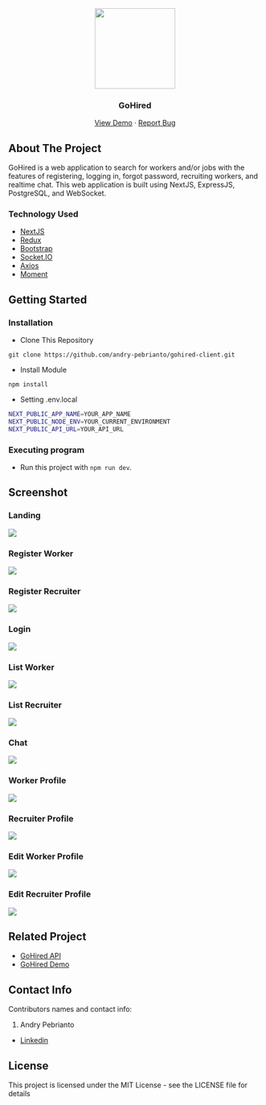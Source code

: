 <div align="center">
  <img src="./readme/logo.jpeg" width="160px" height="160px" />
</div>
<h3 align="center">GoHired</h3>
<p align="center">
  <a href="https://gohired.vercel.app/">View Demo</a>
  ·
  <a href="https://github.com/andry-pebrianto/gohired-client/issues">Report Bug</a>
</p>

<!-- ABOUT THE PROJECT -->
## About The Project

GoHired is a web application to search for workers and/or jobs with the features of registering, logging in, forgot password, recruiting workers, and realtime chat. This web application is built using NextJS, ExpressJS, PostgreSQL, and WebSocket.

### Technology Used
- [NextJS](https://nextjs.org/)
- [Redux](https://redux.js.org/)
- [Bootstrap](https://getbootstrap.com/)
- [Socket.IO](https://socket.io/)
- [Axios](https://github.com/axios/axios)
- [Moment](https://momentjs.com/)

<!-- GETTING STARTED -->
## Getting Started

### Installation
- Clone This Repository

`git clone https://github.com/andry-pebrianto/gohired-client.git`

- Install Module

`npm install`

- Setting .env.local

```bash
NEXT_PUBLIC_APP_NAME=YOUR_APP_NAME
NEXT_PUBLIC_NODE_ENV=YOUR_CURRENT_ENVIRONMENT
NEXT_PUBLIC_API_URL=YOUR_API_URL
```

### Executing program

- Run this project with `npm run dev`.

<!-- SCREENSHOT -->
## Screenshot

### Landing
<img src="./readme/1. ss-landing.png" />

### Register Worker
<img src="./readme/2. ss-register-worker.jpg" />

### Register Recruiter
<img src="./readme/3. ss-register-recruiter.jpg" />

### Login
<img src="./readme/4. ss-login.jpg" />

### List Worker
<img src="./readme/5. ss-list-worker.jpg" />

### List Recruiter
<img src="./readme/6. ss-list-recruiter.jpg" />

### Chat
<img src="./readme/7. ss-chat.jpg" />

### Worker Profile
<img src="./readme/8. ss-profile-worker.jpg" />

### Recruiter Profile
<img src="./readme/9. ss-profile-recruiter.jpg" />

### Edit Worker Profile
<img src="./readme/10. ss-edit-profile-worker.jpg" />

### Edit Recruiter Profile
<img src="./readme/11. ss-edit-profile-recruiter.jpg" />

<!-- RELATED PROJECT -->
## Related Project

- [GoHired API](https://github.com/andry-pebrianto/gohired-api)
- [GoHired Demo](https://gohired.vercel.app/)

<!-- CONTACT INFO -->
## Contact Info

Contributors names and contact info:

1. Andry Pebrianto

- [Linkedin](https://www.linkedin.com/in/andry-pebrianto)

## License

This project is licensed under the MIT License - see the LICENSE file for details
